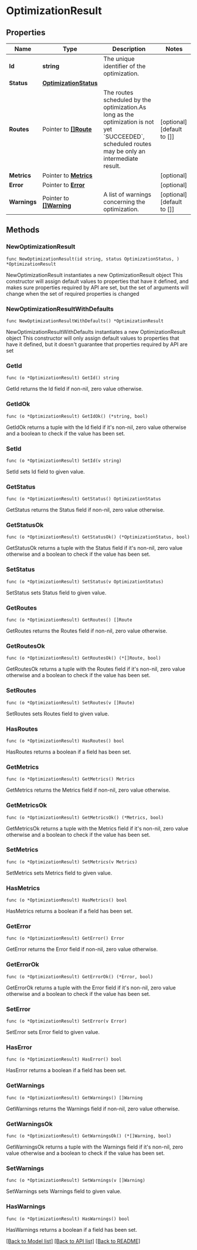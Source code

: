# OptimizationResult

## Properties

Name | Type | Description | Notes
------------ | ------------- | ------------- | -------------
**Id** | **string** | The unique identifier of the optimization. | 
**Status** | [**OptimizationStatus**](OptimizationStatus.md) |  | 
**Routes** | Pointer to [**[]Route**](Route.md) | The routes scheduled by the optimization.As long as the optimization is not yet &#x60;SUCCEEDED&#x60;, scheduled routes may be only an intermediate result. | [optional] [default to []]
**Metrics** | Pointer to [**Metrics**](Metrics.md) |  | [optional] 
**Error** | Pointer to [**Error**](Error.md) |  | [optional] 
**Warnings** | Pointer to [**[]Warning**](Warning.md) | A list of warnings concerning the optimization. | [optional] [default to []]

## Methods

### NewOptimizationResult

`func NewOptimizationResult(id string, status OptimizationStatus, ) *OptimizationResult`

NewOptimizationResult instantiates a new OptimizationResult object
This constructor will assign default values to properties that have it defined,
and makes sure properties required by API are set, but the set of arguments
will change when the set of required properties is changed

### NewOptimizationResultWithDefaults

`func NewOptimizationResultWithDefaults() *OptimizationResult`

NewOptimizationResultWithDefaults instantiates a new OptimizationResult object
This constructor will only assign default values to properties that have it defined,
but it doesn't guarantee that properties required by API are set

### GetId

`func (o *OptimizationResult) GetId() string`

GetId returns the Id field if non-nil, zero value otherwise.

### GetIdOk

`func (o *OptimizationResult) GetIdOk() (*string, bool)`

GetIdOk returns a tuple with the Id field if it's non-nil, zero value otherwise
and a boolean to check if the value has been set.

### SetId

`func (o *OptimizationResult) SetId(v string)`

SetId sets Id field to given value.


### GetStatus

`func (o *OptimizationResult) GetStatus() OptimizationStatus`

GetStatus returns the Status field if non-nil, zero value otherwise.

### GetStatusOk

`func (o *OptimizationResult) GetStatusOk() (*OptimizationStatus, bool)`

GetStatusOk returns a tuple with the Status field if it's non-nil, zero value otherwise
and a boolean to check if the value has been set.

### SetStatus

`func (o *OptimizationResult) SetStatus(v OptimizationStatus)`

SetStatus sets Status field to given value.


### GetRoutes

`func (o *OptimizationResult) GetRoutes() []Route`

GetRoutes returns the Routes field if non-nil, zero value otherwise.

### GetRoutesOk

`func (o *OptimizationResult) GetRoutesOk() (*[]Route, bool)`

GetRoutesOk returns a tuple with the Routes field if it's non-nil, zero value otherwise
and a boolean to check if the value has been set.

### SetRoutes

`func (o *OptimizationResult) SetRoutes(v []Route)`

SetRoutes sets Routes field to given value.

### HasRoutes

`func (o *OptimizationResult) HasRoutes() bool`

HasRoutes returns a boolean if a field has been set.

### GetMetrics

`func (o *OptimizationResult) GetMetrics() Metrics`

GetMetrics returns the Metrics field if non-nil, zero value otherwise.

### GetMetricsOk

`func (o *OptimizationResult) GetMetricsOk() (*Metrics, bool)`

GetMetricsOk returns a tuple with the Metrics field if it's non-nil, zero value otherwise
and a boolean to check if the value has been set.

### SetMetrics

`func (o *OptimizationResult) SetMetrics(v Metrics)`

SetMetrics sets Metrics field to given value.

### HasMetrics

`func (o *OptimizationResult) HasMetrics() bool`

HasMetrics returns a boolean if a field has been set.

### GetError

`func (o *OptimizationResult) GetError() Error`

GetError returns the Error field if non-nil, zero value otherwise.

### GetErrorOk

`func (o *OptimizationResult) GetErrorOk() (*Error, bool)`

GetErrorOk returns a tuple with the Error field if it's non-nil, zero value otherwise
and a boolean to check if the value has been set.

### SetError

`func (o *OptimizationResult) SetError(v Error)`

SetError sets Error field to given value.

### HasError

`func (o *OptimizationResult) HasError() bool`

HasError returns a boolean if a field has been set.

### GetWarnings

`func (o *OptimizationResult) GetWarnings() []Warning`

GetWarnings returns the Warnings field if non-nil, zero value otherwise.

### GetWarningsOk

`func (o *OptimizationResult) GetWarningsOk() (*[]Warning, bool)`

GetWarningsOk returns a tuple with the Warnings field if it's non-nil, zero value otherwise
and a boolean to check if the value has been set.

### SetWarnings

`func (o *OptimizationResult) SetWarnings(v []Warning)`

SetWarnings sets Warnings field to given value.

### HasWarnings

`func (o *OptimizationResult) HasWarnings() bool`

HasWarnings returns a boolean if a field has been set.


[[Back to Model list]](../README.md#documentation-for-models) [[Back to API list]](../README.md#documentation-for-api-endpoints) [[Back to README]](../README.md)


